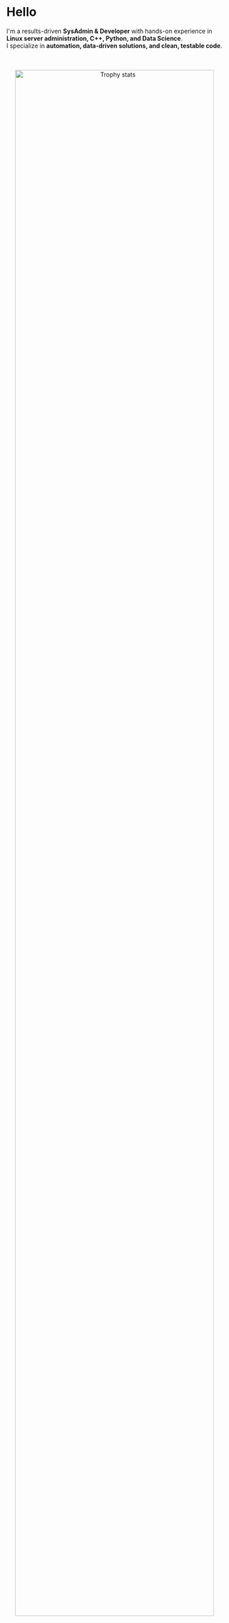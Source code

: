 # Hello 

I'm a results-driven **SysAdmin & Developer** with hands-on experience in **Linux server administration, C++, Python, and Data Science**.  
I specialize in **automation, data-driven solutions, and clean, testable code**.  

<br>
<br>
<div align="center">
<a href="https://github.com/Burhan077?tab=achievements">
<img src="https://github-profile-trophy.vercel.app/?username=Burhan077&theme=onestar&no-frame=true&column=6&row=1" width="96%" alt="Trophy stats"/>
</a>
</div>

<br>
<div align="center">
<a href="https://github.com/Burhan077">
<img src="https://github-readme-activity-graph.vercel.app/graph?username=Burhan077&theme=react-dark&hide_border=true&custom_title=Contribution%20Graph" width="96%" alt="Activity graph"/>
</a>
</div>

<div align="center">
<a href="https://github.com/Burhan077?tab=repositories">
<img src="https://github-readme-stats-one-bice.vercel.app/api?username=Burhan077&theme=gotham&show_icons=true&count_private=true&hide_border=true" width="48%" alt="GitHub stats"/>
</a>
<a href="https://github.com/Burhan077">
<img src="https://github-readme-streak-stats.herokuapp.com?user=Burhan077&theme=gotham&hide_border=true" width="48%" alt="GitHub streak"/>
</a>
</div>

---

## 🧰 Tech Stack  

<details>
<summary>🖥️ <strong>Languages</strong></summary>

- **Python**, **C++**, **Shell (sh/dash)**  
- **Vimscript**, some **Lua**  
- Currently exploring **Java**  

</details>

<details>
<summary>📊 <strong>Data Science</strong></summary>

- **Libraries**: Pandas, Numpy, Seaborn, Matplotlib  
- **Tools**: Jupyter, Streamlit  
- **Skills**: Data cleaning, visualization, simple predictive models  

</details>

<details>
<summary>⚙️ <strong>System Administration</strong></summary>

- Linux server administration (Ubuntu, Archlinux)  
- Shell scripting for automation  
- Deployment & monitoring  

</details>

---

## Languages 

<p align="center">
  <img src="https://camo.githubusercontent.com/96faf5012842254d6aca885a147bb4c278fc704144cef227635ce51ebec5a8f9/68747470733a2f2f6769746875622d726561646d652d73746174732e76657263656c2e6170702f6170692f746f702d6c616e67732f3f757365726e616d653d42757268616e303737266c61796f75743d636f6d70616374267468656d653d6c726564" alt="Languages Used" />
</p>
